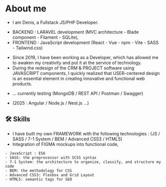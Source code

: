 # About me

- I am Denis, a Fullstack JS/PHP Developer.

* BACKEND : LARAVEL development (MVC architecture - Blade component - Filament - SQLite),
* FRONTEND : JavaScript development (React - Vue - npm - Vite - SASS - Tailwind.css)

- Since 2019, I have been working as a Developer, which has allowed me to awaken my creativity and put it at the service of technology.
- During the redesign of the CRM & PROJECT software using JAVASCRIPT components, I quickly realized that USER-centered design is an essential element in creating innovative and functional web products.
  
* ... currently testing (MongoDB / REST API / Postman / Swagger)
  
* (2025 : Angular / Node.js / Nest.js ...)



## 🛠 Skills

- I have built my own FRAMEWORK with the following technologies :
(JS / SASS / 7-1 System / BEM / Advanced CSS3 / HTML5)
- Integration of FIGMA mockups into functional code,

```
- JavaScript : ES6
- SASS: the preprocessor with SCSS syntax
- 7-1 System: the architecture to organize, classify, and structure my code
- BEM: the methodology for CSS
- Advanced CSS3: Flexbox and Grid Layout
- HTML5: semantic tags for SEO
```